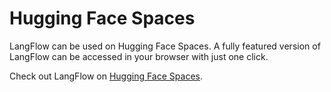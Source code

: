 # Hugging Face Spaces

LangFlow can be used on Hugging Face Spaces. A fully featured version of LangFlow can be accessed in your browser with just one click.


Check out LangFlow on [Hugging Face Spaces](https://huggingface.co/spaces/Logspace/LangFlow).